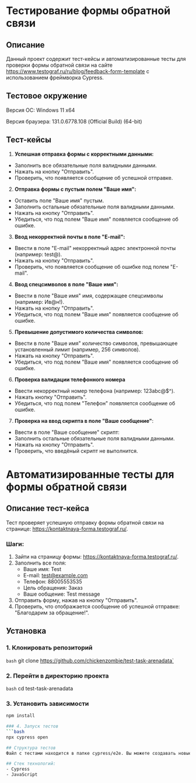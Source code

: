 # Тестирование формы обратной связи

## Описание

Данный проект содержит тест-кейсы и автоматизированные тесты для проверки формы обратной связи на сайте https://www.testograf.ru/ru/blog/feedback-form-template с использованием фреймворка Cypress.

## Тестовое окружение
Версия ОС: Windows 11 x64

Версия браузера: 131.0.6778.108 (Official Build) (64-bit)

## Тест-кейсы

1. **Успешная отправка формы с корректными данными:**
  - Заполнить все обязательные поля валидными данными.
  - Нажать на кнопку "Отправить".
  - Проверить, что появляется сообщение об успешной отправке.
2. **Отправка формы с пустым полем "Ваше имя":**
  - Оставить поле "Ваше имя" пустым.
  - Заполнить остальные обязательные поля валидными данными.
  - Нажать на кнопку "Отправить".
  - Убедиться, что под полем "Ваше имя" появляется сообщение об ошибке.
3. **Ввод некорректной почты в поле "E-mail":**
  - Ввести в поле "E-mail" некорректный адрес электронной почты (например: test@).
  - Нажать на кнопку "Отправить".
  - Проверить, что появляется сообщение об ошибке под полем "E-mail".
4. **Ввод спецсимволов в поле "Ваше имя":**
  - Ввести в поле "Ваше имя" имя, содержащее спецсимволы (например: Ив@н!).
  - Нажать на кнопку "Отправить".
  - Убедиться, что под полем "Ваше имя" появляется сообщение об ошибке.
5. **Превышение допустимого количества символов:**
  - Ввести в поле "Ваше имя" количество символов, превышающее установленный лимит (например, 256 символов).
  - Нажать на кнопку "Отправить".
  - Убедиться, что под полем "Ваше имя" появляется сообщение об ошибке.
6. **Проверка валидации телефонного номера**
  - Ввести некорректный номер телефона (например: 123abc@$^).
  - Нажать кнопку "Отправить".
  - Убедиться, что под полем "Телефон" появляется сообщение об ошибке.
7. **Проверка на ввод скрипта в поле "Ваше сообщение"**:
  - Ввести в поле "Ваше сообщение" скрипт: <script>alert('XSS-атака!');</script>
  - Заполнить остальные обязательные поля валидными данными.
  - Нажать на кнопку "Отправить".
  - Проверить, что введёный скрипт не выполнится.

# Автоматизированные тесты для формы обратной связи

## Описание тест-кейса
Тест проверяет успешную отправку формы обратной связи на странице: https://kontaktnaya-forma.testograf.ru/.

### Шаги:
1. Зайти на страницу формы: https://kontaktnaya-forma.testograf.ru/.
2. Заполнить все поля:
   - Ваше имя: Test
   - E-mail: test@example.com
   - Телефон: 88005553535
   - Цель обращения: Заказ
   - Ваше ообщение: Test message
3. Отправить форму, нажав на кнопку "Отправить".
4. Проверить, что отображается сообщение об успешной отправке: "Благодарим за обращение!".

## Установка

### 1. Клонировать репозиторий
`bash`
git clone https://github.com/chickenzombie/test-task-arenadata`

### 2. Перейти в директорию проекта
`bash`
cd test-task-arenadata

### 3. Установить зависимости
```bash
npm install

### 4. Запуск тестов
```bash
npx cypress open

## Структура тестов
Файл с тестами находится в папке cypress/e2e. Вы можете создавать новые тесты или редактировать существующие файлы.

## Стек технологий:
- Cypress
- JavaScript


  



